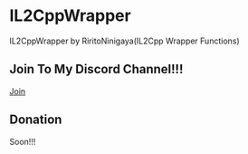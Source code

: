# IL2CppWrapper
IL2CppWrapper by RiritoNinigaya(IL2Cpp Wrapper Functions)

## Join To My Discord Channel!!!

[Join](https://discord.gg/U2P5Hrcq9C)

## Donation

Soon!!!
